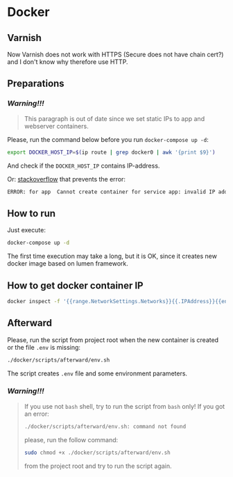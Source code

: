 # Docker

## Varnish

Now Varnish does not work with HTTPS (Secure does not have chain cert?) and I don't know why therefore use HTTP.

## Preparations

### *Warning!!!*
> This paragraph is out of date since we set static IPs to app and webserver containers.

Please, run the command below before you run `docker-compose up -d`:

```bash
export DOCKER_HOST_IP=$(ip route | grep docker0 | awk '{print $9}')
```

And check if the `DOCKER_HOST_IP` contains IP-address.

Or: [stackoverflow](https://stackoverflow.com/a/45102945)
that prevents the error:

```bash
ERROR: for app  Cannot create container for service app: invalid IP address in add-host: ""
```

## How to run

Just execute:

```bash
docker-compose up -d
```

The first time execution may take a long, but it is OK, since it creates new docker image based on lumen framework.

## How to get docker container IP

```bash
docker inspect -f '{{range.NetworkSettings.Networks}}{{.IPAddress}}{{end}}' %container_name_or_id%
```

## Afterward

Please, run the script from project root when the new container is created or the file `.env` is missing:

```bash
./docker/scripts/afterward/env.sh
```

The script creates `.env` file and some environment parameters.

### *Warning!!!*
> If you use not `bash` shell, try to run the script from `bash` only!
> If you got an error:
> ```bash
> ./docker/scripts/afterward/env.sh: command not found
> ```
> please, run the follow command:
> ```bash
> sudo chmod +x ./docker/scripts/afterward/env.sh
> ```
> from the project root and try to run the script again.
